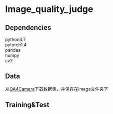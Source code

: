 # Image_quality_judge
## Dependencies
python3.7<br>
pytorch1.4<br>
pandas<br>
numpy<br>
cv2<br>
## Data
从[QA4Camera](https://qa4camera.github.io/)下载数据集，并保存在image文件夹下
## Training&Test

